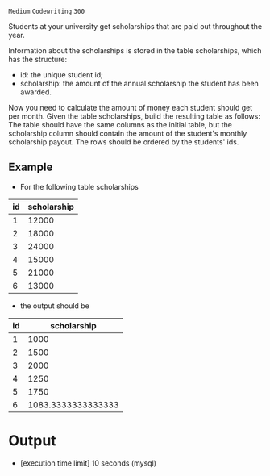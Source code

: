 `Medium`	`Codewriting` 	`300`

Students at your university get scholarships that are paid out throughout the year.

Information about the scholarships is stored in the table scholarships, which has the structure:

- id: the unique student id;
- scholarship: the amount of the annual scholarship the student has been awarded.

Now you need to calculate the amount of money each student should get per month. Given the table scholarships, build the resulting table as follows: The table should have the same columns as the initial table, but the scholarship column should contain the amount of the student's monthly scholarship payout. The rows should be ordered by the students' ids.

## Example

- For the following table scholarships

| id  | scholarship |
|-----|-------------|
| 1	  | 12000       |
| 2	  | 18000       |
| 3	  | 24000       |
| 4	  | 15000       |
| 5	  | 21000       |
| 6	  | 13000       |

- the output should be

| id	 | scholarship        |
|-----|--------------------|
| 1	  | 1000               |
| 2	  | 1500               |
| 3	  | 2000               |
| 4	  | 1250               |
| 5	  | 1750               |
| 6	  | 1083.3333333333333 |

# Output
- [execution time limit] 10 seconds (mysql)


